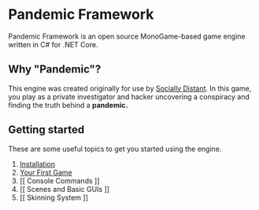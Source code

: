 # Pandemic Framework

Pandemic Framework is an open source MonoGame-based game engine written in C# for .NET Core.

## Why "Pandemic"?

This engine was created originally for use by [Socially Distant](https://github.com/alkalinethunder/socially-distant). In this game, you play as a private investigator and hacker uncovering a conspiracy and finding the truth behind a **pandemic.**

## Getting started

These are some useful topics to get you started using the engine.

1. [Installation](installation.md)
2. [Your First Game](intro/your-first-game.md)
3. [[ Console Commands ]]
4. [[ Scenes and Basic GUIs ]]
5. [[ Skinning System ]]